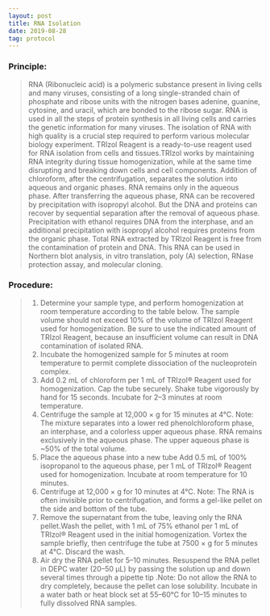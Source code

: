 ```yaml
---
layout: post
title: RNA Isolation
date: 2019-08-28
tag: protocol
---
```


### Principle:
> RNA (Ribonucleic acid) is a polymeric substance present in living cells and many viruses, consisting of a long single-stranded chain of phosphate and ribose units with the  nitrogen bases adenine, guanine, cytosine, and uracil, which are bonded to the ribose sugar. RNA is used in all the steps of protein synthesis in all living cells and carries the genetic information for many viruses.
> The isolation of RNA with high quality is a crucial step required to perform various molecular biology experiment. TRIzol Reagent is a ready-to-use reagent used for RNA isolation from cells and tissues.TRIzol works by maintaining RNA integrity during tissue homogenization, while at the same time disrupting and breaking down cells and cell components. Addition  of  chloroform, after the centrifugation, separates the solution  into  aqueous and organic phases. RNA  remains only in  the  aqueous  phase.
> After transferring the aqueous phase, RNA can be recovered by precipitation with isopropyl alcohol. But the DNA and proteins can recover by sequential separation after the removal of aqueous phase. Precipitation with ethanol requires DNA from the interphase, and an additional precipitation with isopropyl alcohol requires proteins from the organic phase. Total RNA extracted by TRIzol Reagent is free from the contamination of protein and DNA. This RNA can be used in Northern blot analysis, in vitro translation, poly (A) selection, RNase protection  assay, and molecular cloning.


### Procedure:
> 1.  Determine your sample type, and perform homogenization at room temperature according to the table below. The sample volume should not exceed 10% of the volume of TRIzol Reagent used for homogenization. Be sure to use the indicated amount of TRIzol Reagent, because an insufficient volume can result in DNA contamination of isolated RNA.
> 2.  Incubate the homogenized sample for 5 minutes at room temperature to permit complete dissociation of the nucleoprotein complex.
> 3.  Add 0.2 mL of chloroform per 1 mL of TRIzol® Reagent used for homogenization. Cap the tube securely. Shake tube vigorously by hand for 15 seconds. Incubate for 2–3 minutes at room temperature.
> 4.  Centrifuge the sample at 12,000 × g for 15 minutes at 4°C. Note: The mixture separates into a lower red phenolchloroform phase, an interphase, and a colorless upper aqueous phase. RNA remains exclusively in the aqueous phase. The upper aqueous phase is ~50% of the total volume.
> 5.  Place the aqueous phase into a new tube Add 0.5 mL of 100% isopropanol to the aqueous phase, per 1 mL of TRIzol® Reagent used for homogenization. Incubate at room temperature for 10 minutes.
> 6.  Centrifuge at 12,000 × g for 10 minutes at 4°C. Note: The RNA is often invisible prior to centrifugation, and forms a gel-like pellet on the side and bottom of the tube.
> 7.  Remove the supernatant from the tube, leaving only the RNA pellet.Wash the pellet, with 1 mL of 75% ethanol per 1 mL of TRIzol® Reagent used in the initial homogenization. Vortex the sample briefly, then centrifuge the tube at 7500 × g for 5 minutes at 4°C. Discard the wash.
> 8.  Air dry the RNA pellet for 5–10 minutes. Resuspend the RNA pellet in DEPC water (20–50 μL) by passing the solution up and down several times through a pipette tip .Note: Do not allow the RNA to dry completely, because the pellet can lose solubility. Incubate in a water bath or heat block set at 55–60°C for 10–15 minutes to fully dissolved RNA samples.
